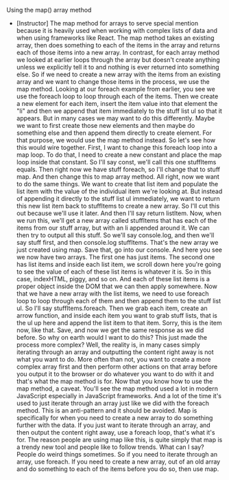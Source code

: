 Using the map() array method
- [Instructor] The map method for arrays to serve special mention because it is heavily used when working with complex lists of data and when using frameworks like React. The map method takes an existing array, then does something to each of the items in the array and returns each of those items into a new array. In contrast, for each array method we looked at earlier loops through the array but doesn't create anything unless we explicitly tell it to and nothing is ever returned into something else. So if we need to create a new array with the items from an existing array and we want to change those items in the process, we use the map method. Looking at our foreach example from earlier, you see we use the foreach loop to loop through each of the items. Then we create a new element for each item, insert the item value into that element the "li" and then we append that item immediately to the stuff list ul so that it appears. But in many cases we may want to do this differently. Maybe we want to first create those new elements and then maybe do something else and then append them directly to create element. For that purpose, we would use the map method instead. So let's see how this would wire together. First, I want to change this foreach loop into a map loop. To do that, I need to create a new constant and place the map loop inside that constant. So I'll say const, we'll call this one stuffItems equals. Then right now we have stuff foreach, so I'll change that to stuff map. And then change this to map array method. All right, now we want to do the same things. We want to create that list item and populate the list item with the value of the individual item we're looking at. But instead of appending it directly to the stuff list ul immediately, we want to return this new list item back to stuffItems to create a new array. So I'll cut this out because we'll use it later. And then I'll say return listItem. Now, when we run this, we'll get a new array called stuffItems that has each of the items from our stuff array, but with an li appended around it. We can then try to output all this stuff. So we'll say console.log, and then we'll say stuff first, and then console.log stuffItems. That's the new array we just created using map. Save that, go into our console. And here you see we now have two arrays. The first one has just items. The second one has list items and inside each list item, we scroll down here you're going to see the value of each of these list items is whatever it is. So in this case, indexHTML, piggy, and so on. And each of these list items is a proper object inside the DOM that we can then apply somewhere. Now that we have a new array with the list items, we need to use foreach loop to loop through each of them and then append them to the stuff list ul. So I'll say stuffItems.foreach. Then we grab each item, create an arrow function, and inside each item you want to grab stuff lists, that is the ul up here and append the list item to that item. Sorry, this is the item now, like that. Save, and now we get the same response as we did before. So why on earth would I want to do this? This just made the process more complex? Well, the reality is, in many cases simply iterating through an array and outputting the content right away is not what you want to do. More often than not, you want to create a more complex array first and then perform other actions on that array before you output it to the browser or do whatever you want to do with it and that's what the map method is for. Now that you know how to use the map method, a caveat. You'll see the map method used a lot in modern JavaScript especially in JavaScript frameworks. And a lot of the time it's used to just iterate through an array just like we did with the foreach method. This is an anti-pattern and it should be avoided. Map is specifically for when you need to create a new array to do something further with the data. If you just want to iterate through an array, and then output the content right away, use a foreach loop, that's what it's for. The reason people are using map like this, is quite simply that map is a trendy new tool and people like to follow trends. What can I say? People do weird things sometimes. So if you need to iterate through an array, use foreach. If you need to create a new array, out of an old array and do something to each of the items before you do so, then use map.